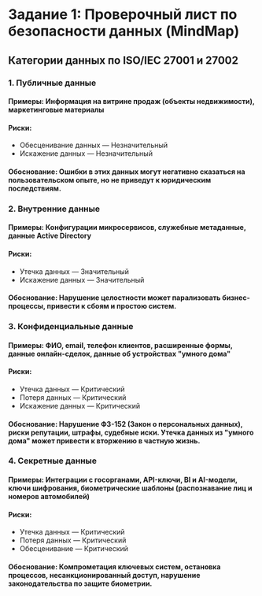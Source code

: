 # Задание 1: Проверочный лист по безопасности данных (MindMap)
## Категории данных по ISO/IEC 27001 и 27002
### 1. Публичные данные
   #### Примеры: Информация на витрине продаж (объекты недвижимости), маркетинговые материалы
   #### Риски:
   - Обесценивание данных — Незначительный
   - Искажение данных — Незначительный
   #### Обоснование: Ошибки в этих данных могут негативно сказаться на пользовательском опыте, но не приведут к юридическим последствиям.
### 2. Внутренние данные
   #### Примеры: Конфигурации микросервисов, служебные метаданные, данные Active Directory
   #### Риски:
   - Утечка данных — Значительный
   - Искажение данных — Значительный
   #### Обоснование: Нарушение целостности может парализовать бизнес-процессы, привести к сбоям и простою систем.
### 3. Конфиденциальные данные
   #### Примеры: ФИО, email, телефон клиентов, расширенные формы, данные онлайн-сделок, данные об устройствах "умного дома"
   #### Риски:
   - Утечка данных — Критический
   - Потеря данных — Критический
   - Искажение данных — Критический
   #### Обоснование: Нарушение ФЗ-152 (Закон о персональных данных), риски репутации, штрафы, судебные иски. Утечка данных из "умного дома" может привести к вторжению в частную жизнь.
### 4. Секретные данные
   #### Примеры: Интеграции с госорганами, API-ключи, BI и AI-модели, ключи шифрования, биометрические шаблоны (распознавание лиц и номеров автомобилей)
   #### Риски:
   - Утечка данных — Критический
   - Потеря данных — Критический
   - Обесценивание — Критический
   #### Обоснование: Компрометация ключевых систем, остановка процессов, несанкционированный доступ, нарушение законодательства по защите биометрии.
